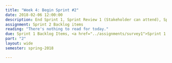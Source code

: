 ```yaml
---
title: "Week 4: Begin Sprint #2"
date: 2018-02-06 12:00:00
description: End Sprint 1, Sprint Review 1 (Stakeholder can attend), Sprint Retrospective 1, Begin Sprint 2, Sprint Planning 2 (up to project teams).
assignment: Sprint 2 Backlog items
reading: "There's nothing to read for today."
due: Sprint 1 Backlog Items, <a href="../assignments/survey1">Sprint 1 Retrospective Survey</a>
part: "2"
layout: wide
semester: spring-2018

---
```


